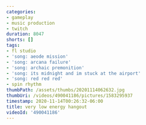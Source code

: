 ```yaml
---
categories:
- gameplay
- music production
- twitch
duration: 8047
shorts: []
tags:
- fl studio
- 'song: aeode mission'
- 'song: arcana failure'
- 'song: archaic premonition'
- 'song: its midnight and im stuck at the airport'
- 'song: red red red'
- spin rhythm
thumbPath: /assets/thumbs/20201114062632.jpg
thumbUri: /videos/490041186/pictures/1583295937
timestamp: 2020-11-14T00:26:32-06:00
title: very low energy hangout
videoId: '490041186'
---
```


